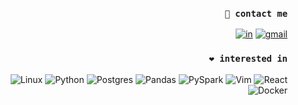 <div align="right">

### ```🤙 contact me```

[![in](https://img.shields.io/badge/LinkedIn-0077B5?style=for-the-badge&logo=linkedin&logoColor=white)](https://www.linkedin.com/in/sergencepoglu/)
[![gmail](https://img.shields.io/badge/Gmail-D14836?style=for-the-badge&logo=gmail&logoColor=white)](mailto:dev.csgn@gmail.com)



### ```❤️ interested in```

![Linux](https://img.shields.io/badge/Linux-FCC624?style=for-the-badge&logo=linux&logoColor=black)
![Python](https://img.shields.io/badge/python-3670A0?style=for-the-badge&logo=python&logoColor=ffdd54)
![Postgres](https://img.shields.io/badge/postgres-%23316192.svg?style=for-the-badge&logo=postgresql&logoColor=white)
![Pandas](https://img.shields.io/badge/Pandas-e70488?style=for-the-badge&logo=pandas&logoColor=fff)
![PySpark](https://img.shields.io/badge/PYSPARK-e25a1c?style=for-the-badge&logo=apache-spark&logoColor=fff)
![Vim](https://img.shields.io/badge/VIM-%2311AB00.svg?style=for-the-badge&logo=vim&logoColor=white)
![React](https://img.shields.io/badge/React-333?style=for-the-badge&logo=react&logoColor=61dbfb)
![Docker](https://img.shields.io/badge/docker-%230db7ed.svg?style=for-the-badge&logo=docker&logoColor=white)

</div>
